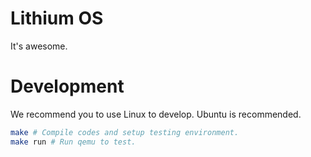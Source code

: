 # Lithium OS

It's awesome.

# Development

We recommend you to use Linux to develop. Ubuntu is recommended.

```bash
make # Compile codes and setup testing environment.
make run # Run qemu to test.
```
